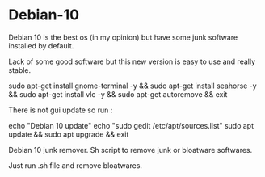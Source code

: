 # Debian-10

Debian 10 is the best os (in my opinion) but have some junk software installed by default.

Lack of some good software but this new version is easy to use and really stable.

sudo apt-get install gnome-terminal -y &&
sudo apt-get install seahorse -y &&
sudo apt-get install vlc -y &&
sudo apt-get autoremove &&
exit

There is not gui update so run :

echo "Debian 10 update"
echo "sudo gedit /etc/apt/sources.list"
sudo apt update &&
sudo apt upgrade &&
exit

Debian 10 junk remover. Sh script to remove junk or bloatware softwares.

Just run .sh file and remove bloatwares.
